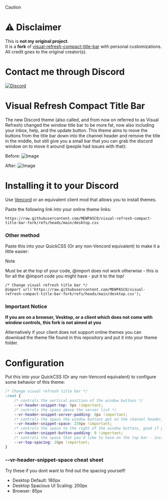> [!CAUTION]
> # ⚠️ **Disclaimer**  
> This is **not my original project**.  
> It is a **fork** of [visual-refresh-compact-title-bar](https://github.com/surgedevs/visual-refresh-compact-title-bar) with personal customizations.  
> All credit goes to the original creator(s).

# Contact me through Discord

[![Discord](https://img.shields.io/discord/1196075698301968455?style=social&logo=discord&label=ΛVΛRIΛ)](https://discord.gg/avia)

# Visual Refresh Compact Title Bar

The new Discord theme (also called, and from now on referred to as Visual Refresh) changed the window title bar to be more fat, now also including your inbox, help, and the update button.
This theme aims to move the buttons from the title bar down into the channel header and remove the title in the middle, but still give you a small bar that you can grab the discord window on to move it around (people had issues with that):

Before:
![Image](https://github.com/user-attachments/assets/c914bde7-97a6-49b4-a3fb-a8bd5ef20c3c)

After:
![Image](https://github.com/user-attachments/assets/1125e1a9-edf7-4907-8aa5-406c85dedb44)

# Installing it to your Discord

Use [Vencord](https://github.com/Vendicated/Vencord) or an equivalent client mod that allows you to install themes.

Paste the following link into your online theme links:
```
https://raw.githubusercontent.com/MEWPASCO/visual-refresh-compact-title-bar-fork/refs/heads/main/desktop.css
```

### Other method 
Paste this into your QuickCSS (Or any non-Vencord equivalent) to make it a little easier:
> [!NOTE]
> Must be at the top of your code, @import does not work otherwise - this is for all the @import code you might have - put it to the top!  
```
/* Change visual refresh title bar */
@import url('https://raw.githubusercontent.com/MEWPASCO/visual-refresh-compact-title-bar-fork/refs/heads/main/desktop.css');
```

### Important Notice
**If you are on a browser, Vesktop, or a client which does not come with window controls, this fork is not aimed at you**

Alternatively if your client does not support online themes you can download the theme file found in this repository and put it into your theme folder.

# Configuration

Put this into your QuickCSS (Or any non-Vencord equivalent) to configure some behavior of this theme:
```css
/* Change visual refresh title bar */
:root {
    /* controls the vertical position of the window buttons */
    --vr-header-snippet-top: 0px !important;
    /* controls the space above the server list */
    --vr-header-snippet-server-padding: 0px !important;
    /* controls the space the window buttons get on the channel header, experiment around with this if you get gaps or the buttons overlap! */
    --vr-header-snippet-space: 230px !important;
    /* controls the space to the right of the window buttons, good if you are using themes like midnight which add padding to the bar */
    --vr-header-snippet-button-padding: 0 !important;
    /* controls the space that you'd like to have on the top bar - increase/decrease bar size and move windows controls with it at the same time */
    --vr-top-spacing: 20px !important;
}
```
### --vr-header-snippet-space cheat sheet
Try these if you dont want to find out the spacing yourself!

- Desktop Default: 180px
- Desktop Spacious UI Scaling: 200px
- Browser: 85px
